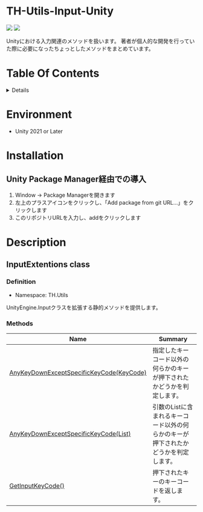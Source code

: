 # TH-Utils-Input-Unity<!-- omit in toc -->
<img src="https://img.shields.io/badge/Unity-2021 or Later-blue?&logo=Unity"> <img src="https://img.shields.io/badge/License-MIT-green">

Unityにおける入力関連のメソッドを扱います。
著者が個人的な開発を行っていた際に必要になったちょっとしたメソッドをまとめています。

# Table Of Contents <!-- omit in toc -->
<details>
<summary>Details</summary>

- [Environment](#environment)
- [Installation](#installation)
  - [Unity Package Manager経由での導入](#unity-package-manager経由での導入)
- [Description](#description)
  - [InputExtentions class](#inputextentions-class)
    - [Definition](#definition)
    - [Methods](#methods)
</details>


# Environment
- Unity 2021 or Later

# Installation
## Unity Package Manager経由での導入
1. Window -> Package Managerを開きます
2. 左上のプラスアイコンをクリックし、「Add package from git URL...」をクリックします
3. このリポジトリURLを入力し、addをクリックします


# Description
<!-- -------------------------------------------------- -->
## InputExtentions class
### Definition
- Namespace: TH.Utils

UnityEngine.Inputクラスを拡張する静的メソッドを提供します。

### Methods
| Name | Summary |
| ---- | ---- |
| [AnyKeyDownExceptSpecificKeyCode(KeyCode)](/Docs~/doc_InputExtentions.md#anykeydownexceptspecifickeycodekeycode) | 指定したキーコード以外の何らかのキーが押下されたかどうかを判定します。 |
| [AnyKeyDownExceptSpecificKeyCode(List<KeyCode>)](/Docs~/doc_InputExtentions.md#anykeydownexceptspecifickeycodelist) | 引数のListに含まれるキーコード以外の何らかのキーが押下されたかどうかを判定します。 |
| [GetInputKeyCode()](/Docs~/doc_InputExtentions.md#getinputkeycode) | 押下されたキーのキーコードを返します。 |